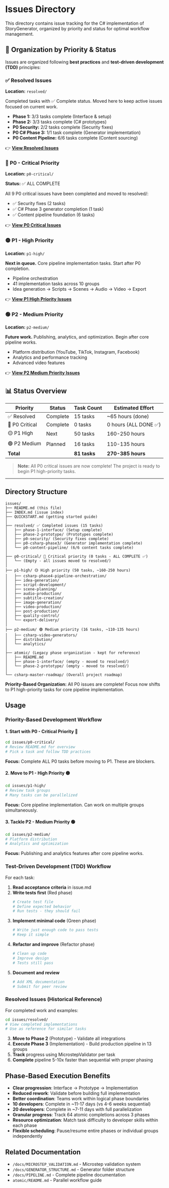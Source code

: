 # Issues Directory

This directory contains issue tracking for the C# implementation of StoryGenerator, organized by priority and status for optimal workflow management.

## 🎯 Organization by Priority & Status

Issues are organized following **best practices** and **test-driven development (TDD)** principles:

### ✅ Resolved Issues
**Location:** `resolved/`

Completed tasks with ✅ Complete status. Moved here to keep active issues focused on current work.
- **Phase 1:** 3/3 tasks complete (Interface & setup)
- **Phase 2:** 3/3 tasks complete (C# prototypes)
- **P0 Security:** 2/2 tasks complete (Security fixes)
- **P0 C# Phase 3:** 1/1 task complete (Generator implementation)
- **P0 Content Pipeline:** 6/6 tasks complete (Content sourcing)

👉 **[View Resolved Issues](resolved/README.md)**

### 🔴 P0 - Critical Priority
**Location:** `p0-critical/`

**Status:** ✅ ALL COMPLETE

All 9 P0 critical issues have been completed and moved to resolved/:
- ✅ Security fixes (2 tasks)
- ✅ C# Phase 3 generator completion (1 task)
- ✅ Content pipeline foundation (6 tasks)

👉 **[View P0 Critical Issues](p0-critical/README.md)**

### 🟡 P1 - High Priority
**Location:** `p1-high/`

**Next in queue.** Core pipeline implementation tasks. Start after P0 completion.
- Pipeline orchestration
- 41 implementation tasks across 10 groups
- Idea generation → Scripts → Scenes → Audio → Video → Export

👉 **[View P1 High Priority Issues](p1-high/README.md)**

### 🟢 P2 - Medium Priority
**Location:** `p2-medium/`

**Future work.** Publishing, analytics, and optimization. Begin after core pipeline works.
- Platform distribution (YouTube, TikTok, Instagram, Facebook)
- Analytics and performance tracking
- Advanced video features

👉 **[View P2 Medium Priority Issues](p2-medium/README.md)**

## 📊 Status Overview

| Priority | Status | Task Count | Estimated Effort |
|----------|--------|------------|------------------|
| ✅ Resolved | Complete | 15 tasks | ~65 hours (done) |
| 🔴 P0 Critical | Complete | 0 tasks | 0 hours (ALL DONE ✅) |
| 🟡 P1 High | Next | 50 tasks | 160-250 hours |
| 🟢 P2 Medium | Planned | 16 tasks | 110-135 hours |
| **Total** | | **81 tasks** | **270-385 hours** |

> **Note:** All P0 critical issues are now complete! The project is ready to begin P1 high-priority tasks.

---

## Directory Structure

```
issues/
├── README.md (this file)
├── INDEX.md (issue index)
├── QUICKSTART.md (getting started guide)
│
├── resolved/ ✅ Completed issues (15 tasks)
│   ├── phase-1-interface/ (Setup complete)
│   ├── phase-2-prototype/ (Prototypes complete)
│   ├── p0-security/ (Security fixes complete)
│   ├── p0-csharp-phase3/ (Generator implementation complete)
│   └── p0-content-pipeline/ (6/6 content tasks complete)
│
├── p0-critical/ 🔴 Critical priority (0 tasks - ALL COMPLETE ✅)
│   └── (Empty - all issues moved to resolved/)
│
├── p1-high/ 🟡 High priority (50 tasks, ~160-250 hours)
│   ├── csharp-phase4-pipeline-orchestration/
│   ├── idea-generation/
│   ├── script-development/
│   ├── scene-planning/
│   ├── audio-production/
│   ├── subtitle-creation/
│   ├── image-generation/
│   ├── video-production/
│   ├── post-production/
│   ├── quality-control/
│   └── export-delivery/
│
├── p2-medium/ 🟢 Medium priority (16 tasks, ~110-135 hours)
│   ├── csharp-video-generators/
│   ├── distribution/
│   └── analytics/
│
├── atomic/ (Legacy phase organization - kept for reference)
│   ├── README.md
│   ├── phase-1-interface/ (empty - moved to resolved/)
│   └── phase-2-prototype/ (empty - moved to resolved/)
│
└── csharp-master-roadmap/ (Overall project roadmap)
```

**Priority-Based Organization:** All P0 issues are complete! Focus now shifts to P1 high-priority tasks for core pipeline implementation.

## Usage

### Priority-Based Development Workflow

#### 1. Start with P0 - Critical Priority 🔴
```bash
cd issues/p0-critical/
# Review README.md for overview
# Pick a task and follow TDD practices
```

**Focus:** Complete ALL P0 tasks before moving to P1. These are blockers.

#### 2. Move to P1 - High Priority 🟡
```bash
cd issues/p1-high/
# Review task groups
# Many tasks can be parallelized
```

**Focus:** Core pipeline implementation. Can work on multiple groups simultaneously.

#### 3. Tackle P2 - Medium Priority 🟢
```bash
cd issues/p2-medium/
# Platform distribution
# Analytics and optimization
```

**Focus:** Publishing and analytics features after core pipeline works.

### Test-Driven Development (TDD) Workflow

For each task:
1. **Read acceptance criteria** in issue.md
2. **Write tests first** (Red phase)
   ```bash
   # Create test file
   # Define expected behavior
   # Run tests - they should fail
   ```
3. **Implement minimal code** (Green phase)
   ```bash
   # Write just enough code to pass tests
   # Keep it simple
   ```
4. **Refactor and improve** (Refactor phase)
   ```bash
   # Clean up code
   # Improve design
   # Tests still pass
   ```
5. **Document and review**
   ```bash
   # Add XML documentation
   # Submit for peer review
   ```

### Resolved Issues (Historical Reference)

For completed work and examples:
```bash
cd issues/resolved/
# View completed implementations
# Use as reference for similar tasks
```
3. **Move to Phase 2** (Prototype) - Validate all integrations
4. **Execute Phase 3** (Implementation) - Build production pipeline in 13 groups
5. **Track** progress using MicrostepValidator per task
6. **Complete** pipeline 5-10x faster than sequential with proper phasing

## Phase-Based Execution Benefits

- **Clear progression**: Interface → Prototype → Implementation
- **Reduced rework**: Validate before building full implementation
- **Better coordination**: Teams work within logical phase boundaries
- **10 developers**: Complete in ~11-17 days (vs 4-6 weeks sequential)
- **20 developers**: Complete in ~7-11 days with full parallelization
- **Granular progress**: Track 64 atomic completions across 3 phases
- **Resource optimization**: Match task difficulty to developer skills within each phase
- **Flexible scheduling**: Pause/resume entire phases or individual groups independently

## Related Documentation

- `/docs/MICROSTEP_VALIDATION.md` - Microstep validation system
- `/docs/GENERATOR_STRUCTURE.md` - Generator folder structure
- `/docs/PIPELINE.md` - Complete pipeline documentation
- `atomic/README.md` - Parallel workflow guide
